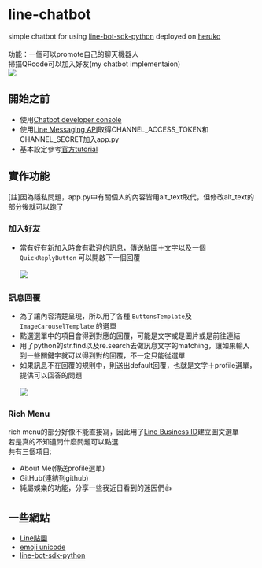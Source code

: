 # line-chatbot
simple chatbot for using [line-bot-sdk-python](https://github.com/line/line-bot-sdk-python) deployed on [heruko](https://dashboard.heroku.com/)<br><br>
功能：一個可以promote自己的聊天機器人<br>
掃描QRcode可以加入好友(my chatbot implementaion)<br>
![](https://i.imgur.com/eMsER89.png)
## 開始之前
* 使用[Chatbot developer console](https://developers.line.me/en/)<br>
* 使用[Line Messaging API](https://developers.line.me/en/docs/messaging-api/getting-started/)取得CHANNEL_ACCESS_TOKEN和CHANNEL_SECRET加入app.py<br>
* 基本設定參考[官方tutorial](https://developers.line.me/en/docs/messaging-api/building-sample-bot-with-heroku/)<br>
## 實作功能
[註]因為隱私問題，app.py中有關個人的內容皆用alt_text取代，但修改alt_text的部分後就可以跑了<br>
### 加入好友
* 當有好有新加入時會有歡迎的訊息，傳送貼圖＋文字以及一個 `QuickReplyButton` 可以開啟下一個回覆<br><br>
![](https://i.imgur.com/e57yWhum.jpg)
### 訊息回覆
* 為了讓內容清楚呈現，所以用了各種 `ButtonsTemplate`及`ImageCarouselTemplate` 的選單<br>
* 點選選單中的項目會得到對應的回覆，可能是文字或是圖片或是前往連結<br>
* 用了python的str.find以及re.search去做訊息文字的matching，讓如果輸入到一些關鍵字就可以得到對的回覆，不一定只能從選單<br>
* 如果訊息不在回覆的規則中，則送出default回覆，也就是文字＋profile選單，提供可以回答的問題<br><br>
![](https://i.imgur.com/GdCWIwdl.png?1)<br>
### Rich Menu
rich menu的部分好像不能直接寫，因此用了[Line Business ID](https://account.line.biz/login?redirectUri=https%3A%2F%2Fmanager.line.biz%2F%3Fstatus%3Dsuccess)建立圖文選單<br>
若是真的不知道問什麼問題可以點選<br>
共有三個項目:<br>
* About Me(傳送profile選單)
* GitHub(連結到github)
* 純屬娛樂的功能，分享一些我近日看到的迷因們👍
## 一些網站
* [Line貼圖](https://developers.line.biz/media/messaging-api/sticker_list.pdf)
* [emoji unicode](https://unicode.org/emoji/charts/full-emoji-list.html)
* [line-bot-sdk-python](https://github.com/line/line-bot-sdk-python)
